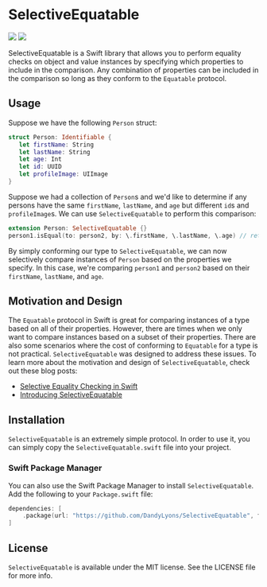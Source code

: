 # SelectiveEquatable
[![](https://img.shields.io/endpoint?url=https%3A%2F%2Fswiftpackageindex.com%2Fapi%2Fpackages%2FDandyLyons%2FSelectiveEquatable%2Fbadge%3Ftype%3Dswift-versions)](https://swiftpackageindex.com/DandyLyons/SelectiveEquatable)
[![](https://img.shields.io/endpoint?url=https%3A%2F%2Fswiftpackageindex.com%2Fapi%2Fpackages%2FDandyLyons%2FSelectiveEquatable%2Fbadge%3Ftype%3Dplatforms)](https://swiftpackageindex.com/DandyLyons/SelectiveEquatable)

SelectiveEquatable is a Swift library that allows you to perform equality checks on object and value instances by specifying which properties to include in the comparison. Any combination of properties can be included in the comparison so long as they conform to the `Equatable` protocol.

## Usage
Suppose we have the following `Person` struct:

```swift
struct Person: Identifiable {
   let firstName: String
   let lastName: String
   let age: Int
   let id: UUID
   let profileImage: UIImage
}
```

Suppose we had a collection of `Person`s and we'd like to determine if any persons have the same `firstName`, `lastName`, and `age` but different `id`s and `profileImage`s. We can use `SelectiveEquatable` to perform this comparison:

```swift
extension Person: SelectiveEquatable {}
person1.isEqual(to: person2, by: \.firstName, \.lastName, \.age) // returns true or false
```

By simply conforming our type to `SelectiveEquatable`, we can now selectively compare instances of `Person` based on the properties we specify. In this case, we're comparing `person1` and `person2` based on their `firstName`, `lastName`, and `age`.

## Motivation and Design
The `Equatable` protocol in Swift is great for comparing instances of a type based on all of their properties. However, there are times when we only want to compare instances based on a subset of their properties. There are also some scenarios where the cost of conforming to `Equatable` for a type is not practical. `SelectiveEquatable` was designed to address these issues. To learn more about the motivation and design of `SelectiveEquatable`, check out these blog posts: 

- [Selective Equality Checking in Swift](https://dandylyons.net/posts/post-24/selective-equality-checking-in-swift/)
- [Introducing SelectiveEquatable](https://dandylyons.net/posts/post-27/selectiveequatable/)

## Installation
`SelectiveEquatable` is an extremely simple protocol. In order to use it, you can simply copy the `SelectiveEquatable.swift` file into your project.

### Swift Package Manager
You can also use the Swift Package Manager to install `SelectiveEquatable`. Add the following to your `Package.swift` file:

```swift
dependencies: [
    .package(url: "https://github.com/DandyLyons/SelectiveEquatable", from: "1.0.0")
]
```

## License
`SelectiveEquatable` is available under the MIT license. See the LICENSE file for more info.
